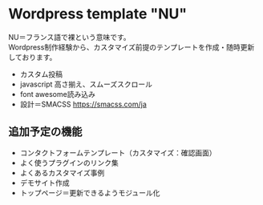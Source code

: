 # Wordpress template "NU"

NU＝フランス語で裸という意味です。  
Wordpress制作経験から、カスタマイズ前提のテンプレートを作成・随時更新しております。

- カスタム投稿
- javascript 高さ揃え、スムーズスクロール
- font awesome読み込み
- 設計＝SMACSS https://smacss.com/ja


## 追加予定の機能

- コンタクトフォームテンプレート（カスタマイズ：確認画面）
- よく使うプラグインのリンク集
- よくあるカスタマイズ事例
- デモサイト作成
- トップページ＝更新できるようモジュール化
